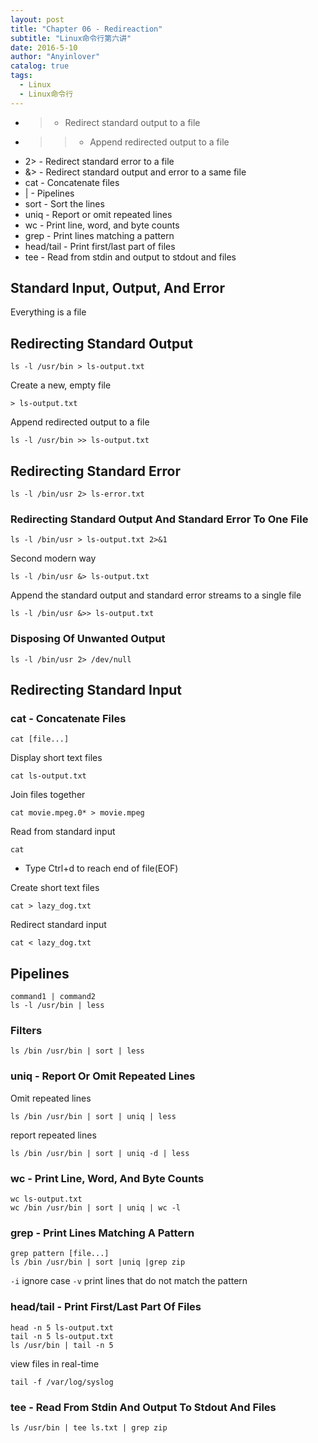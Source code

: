 ```yaml
---
layout: post
title: "Chapter 06 - Redireaction"
subtitle: "Linux命令行第六讲"
date: 2016-5-10
author: "Anyinlover"
catalog: true
tags:
  - Linux
  - Linux命令行
---
```


* > - Redirect standard output to a file
* >> - Append redirected output to a file
* 2> - Redirect standard error to a file
* &> - Redirect standard output and error to a same file
* cat - Concatenate files
* \| - Pipelines
* sort - Sort the lines
* uniq - Report or omit repeated lines
* wc - Print line, word, and byte counts
* grep - Print lines matching a pattern
* head/tail - Print first/last part of files
* tee - Read from stdin and output to stdout and files

## Standard Input, Output, And Error
Everything is a file

## Redirecting Standard Output

	ls -l /usr/bin > ls-output.txt

Create a new, empty file

	> ls-output.txt

Append redirected output to a file

	ls -l /usr/bin >> ls-output.txt
	
## Redirecting Standard Error

	ls -l /bin/usr 2> ls-error.txt
	
### Redirecting Standard Output And Standard Error To One File

	ls -l /bin/usr > ls-output.txt 2>&1

Second modern way

	ls -l /bin/usr &> ls-output.txt
	
Append the standard output and standard error streams to a single file

	ls -l /bin/usr &>> ls-output.txt
	
### Disposing Of Unwanted Output

	ls -l /bin/usr 2> /dev/null
	
## Redirecting Standard Input

### cat - Concatenate Files

	cat [file...]
	
Display short text files

	cat ls-output.txt
	
Join files together

	cat movie.mpeg.0* > movie.mpeg
	
Read from standard input

	cat

* Type Ctrl+d to reach end of file(EOF)

Create short text files

	cat > lazy_dog.txt

Redirect standard input

	cat < lazy_dog.txt


## Pipelines

	command1 | command2
	ls -l /usr/bin | less

### Filters

	ls /bin /usr/bin | sort | less
	
### uniq - Report Or Omit Repeated Lines

Omit repeated lines

	ls /bin /usr/bin | sort | uniq | less
	
report repeated lines

	ls /bin /usr/bin | sort | uniq -d | less
	
### wc - Print Line, Word, And Byte Counts

	wc ls-output.txt
	wc /bin /usr/bin | sort | uniq | wc -l
	
### grep - Print Lines Matching A Pattern

	grep pattern [file...]
	ls /bin /usr/bin | sort |uniq |grep zip
	
`-i` ignore case
`-v` print lines that do not match the pattern

### head/tail - Print First/Last Part Of Files

	head -n 5 ls-output.txt
	tail -n 5 ls-output.txt
	ls /usr/bin | tail -n 5
	
view files in real-time

	tail -f /var/log/syslog
	
### tee - Read From Stdin And Output To Stdout And Files

	ls /usr/bin | tee ls.txt | grep zip